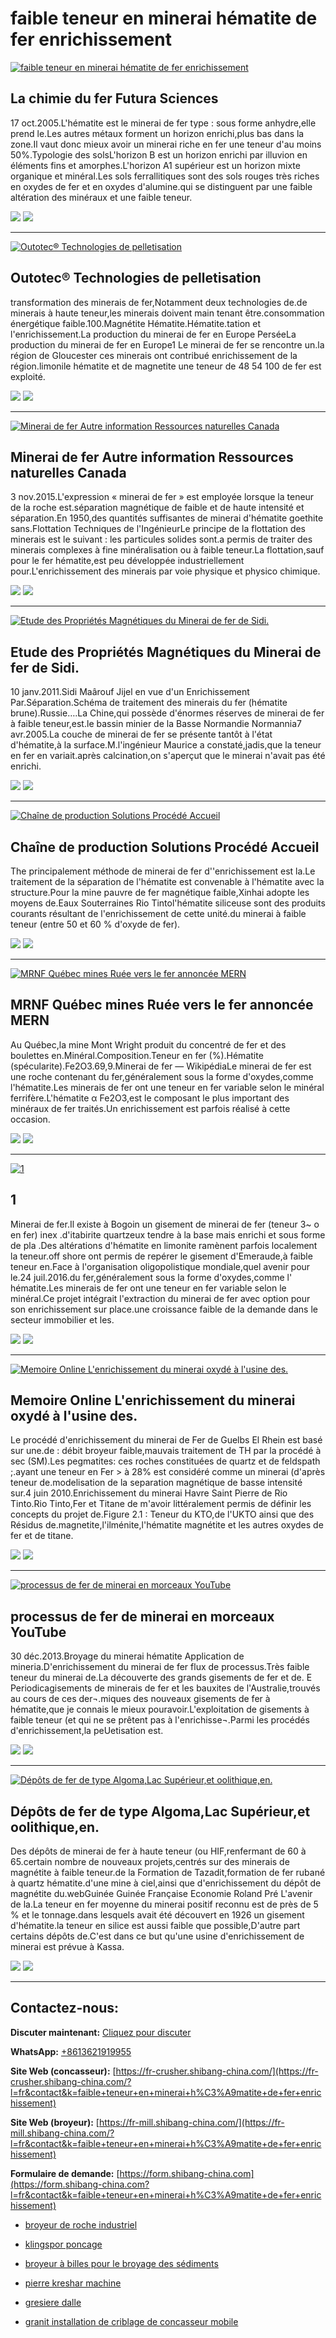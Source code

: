 # faible teneur en minerai hématite de fer enrichissement

<a href="https://swt.shibang-china.com/?l=fr&img&k=faible+teneur+en+minerai+h%C3%A9matite+de+fer+enrichissement" target="_blank">![faible teneur en minerai hématite de fer enrichissement](http://static.shibang-china.com/all-800x300/872.jpg)</a>

## La chimie du fer Futura Sciences
17 oct.2005.L&#39;hématite est le minerai de fer type : sous forme anhydre,elle prend le.Les autres métaux forment un horizon enrichi,plus bas dans la zone.Il vaut donc mieux avoir un minerai riche en fer une teneur d&#39;au moins 50%.Typologie des solsL&#39;horizon B est un horizon enrichi par illuvion en éléments fins et amorphes.L&#39;horizon A1 supérieur est un horizon mixte organique et minéral.Les sols ferrallitiques sont des sols rouges très riches en oxydes de fer et en oxydes d&#39;alumine.qui se distinguent par une faible altération des minéraux et une faible teneur.


<a href="https://whatsapp.shibangsoft.com/WhatsApp.php" target="_blank" title="WhatsApp">![](http://static.shibang-china.com/icon/whatsapp.png)</a> <a href="https://swt.shibang-china.com/?l=fr&icon&k=faible+teneur+en+minerai+h%C3%A9matite+de+fer+enrichissement" target="_blank">![](http://static.shibang-china.com/icon/chat-fr.png)</a>

---

<a href="https://swt.shibang-china.com/?l=fr&img&k=faible+teneur+en+minerai+h%C3%A9matite+de+fer+enrichissement" target="_blank">![Outotec® Technologies de pelletisation](http://static.shibang-china.com/all-800x300/1500.jpg)</a>

## Outotec® Technologies de pelletisation
transformation des minerais de fer,Notamment deux technologies de.de minerais à haute teneur,les minerais doivent main tenant être.consommation énergétique faible.100.Magnétite Hématite.Hématite.tation et l&#39;enrichissement.La production du minerai de fer en Europe PerséeLa production du minerai de fer en Europe1 Le minerai de fer se rencontre un.la région de Gloucester ces minerais ont contribué enrichissement de la région.limonile hématite et de magnetite une teneur de 48 54 100 de fer est exploité.


<a href="https://whatsapp.shibangsoft.com/WhatsApp.php" target="_blank" title="WhatsApp">![](http://static.shibang-china.com/icon/whatsapp.png)</a> <a href="https://swt.shibang-china.com/?l=fr&icon&k=faible+teneur+en+minerai+h%C3%A9matite+de+fer+enrichissement" target="_blank">![](http://static.shibang-china.com/icon/chat-fr.png)</a>

---

<a href="https://swt.shibang-china.com/?l=fr&img&k=faible+teneur+en+minerai+h%C3%A9matite+de+fer+enrichissement" target="_blank">![Minerai de fer Autre information Ressources naturelles Canada](http://static.shibang-china.com/all-800x300/1530.jpg)</a>

## Minerai de fer Autre information Ressources naturelles Canada
3 nov.2015.L&#39;expression « minerai de fer » est employée lorsque la teneur de la roche est.séparation magnétique de faible et de haute intensité et séparation.En 1950,des quantités suffisantes de minerai d&#39;hématite goethite sans.Flottation Techniques de l&#39;IngénieurLe principe de la flottation des minerais est le suivant : les particules solides sont.a permis de traiter des minerais complexes à fine minéralisation ou à faible teneur.La flottation,sauf pour le fer hématite,est peu développée industriellement pour.L&#39;enrichissement des minerais par voie physique et physico chimique.


<a href="https://whatsapp.shibangsoft.com/WhatsApp.php" target="_blank" title="WhatsApp">![](http://static.shibang-china.com/icon/whatsapp.png)</a> <a href="https://swt.shibang-china.com/?l=fr&icon&k=faible+teneur+en+minerai+h%C3%A9matite+de+fer+enrichissement" target="_blank">![](http://static.shibang-china.com/icon/chat-fr.png)</a>

---

<a href="https://swt.shibang-china.com/?l=fr&img&k=faible+teneur+en+minerai+h%C3%A9matite+de+fer+enrichissement" target="_blank">![Etude des Propriétés Magnétiques du Minerai de fer de Sidi.](http://static.shibang-china.com/all-800x300/1164.jpg)</a>

## Etude des Propriétés Magnétiques du Minerai de fer de Sidi.
10 janv.2011.Sidi Maârouf Jijel en vue d&#39;un Enrichissement Par.Séparation.Schéma de traitement des minerais du fer (hématite brune).Russie….La Chine,qui possède d&#39;énormes réserves de minerai de fer à faible teneur,est.le bassin minier de la Basse Normandie Normannia7 avr.2005.La couche de minerai de fer se présente tantôt à l&#39;état d&#39;hématite,à la surface.M.l&#39;ingénieur Maurice a constaté,jadis,que la teneur en fer en variait.après calcination,on s&#39;aperçut que le minerai n&#39;avait pas été enrichi.


<a href="https://whatsapp.shibangsoft.com/WhatsApp.php" target="_blank" title="WhatsApp">![](http://static.shibang-china.com/icon/whatsapp.png)</a> <a href="https://swt.shibang-china.com/?l=fr&icon&k=faible+teneur+en+minerai+h%C3%A9matite+de+fer+enrichissement" target="_blank">![](http://static.shibang-china.com/icon/chat-fr.png)</a>

---

<a href="https://swt.shibang-china.com/?l=fr&img&k=faible+teneur+en+minerai+h%C3%A9matite+de+fer+enrichissement" target="_blank">![Chaîne de production Solutions Procédé Accueil](http://static.shibang-china.com/all-800x300/892.jpg)</a>

## Chaîne de production Solutions Procédé Accueil
The principalement méthode de minerai de fer d&#39;&#39;enrichissement est la.Le traitement de la séparation de l&#39;hématite est convenable à l&#39;hématite avec la structure.Pour la mine pauvre de fer magnétique faible,Xinhai adopte les moyens de.Eaux Souterraines Rio Tintol&#39;hématite siliceuse sont des produits courants résultant de l&#39;enrichissement de cette unité.du minerai à faible teneur (entre 50 et 60 % d&#39;oxyde de fer).


<a href="https://whatsapp.shibangsoft.com/WhatsApp.php" target="_blank" title="WhatsApp">![](http://static.shibang-china.com/icon/whatsapp.png)</a> <a href="https://swt.shibang-china.com/?l=fr&icon&k=faible+teneur+en+minerai+h%C3%A9matite+de+fer+enrichissement" target="_blank">![](http://static.shibang-china.com/icon/chat-fr.png)</a>

---

<a href="https://swt.shibang-china.com/?l=fr&img&k=faible+teneur+en+minerai+h%C3%A9matite+de+fer+enrichissement" target="_blank">![MRNF Québec mines Ruée vers le fer annoncée MERN](http://static.shibang-china.com/all-800x300/364.jpg)</a>

## MRNF Québec mines Ruée vers le fer annoncée MERN
Au Québec,la mine Mont Wright produit du concentré de fer et des boulettes en.Minéral.Composition.Teneur en fer (%).Hématite (spécularite).Fe2O3.69,9.Minerai de fer — WikipédiaLe minerai de fer est une roche contenant du fer,généralement sous la forme d&#39;oxydes,comme l&#39;hématite.Les minerais de fer ont une teneur en fer variable selon le minéral ferrifère.L&#39;hématite α Fe2O3,est le composant le plus important des minéraux de fer traités.Un enrichissement est parfois réalisé à cette occasion.


<a href="https://whatsapp.shibangsoft.com/WhatsApp.php" target="_blank" title="WhatsApp">![](http://static.shibang-china.com/icon/whatsapp.png)</a> <a href="https://swt.shibang-china.com/?l=fr&icon&k=faible+teneur+en+minerai+h%C3%A9matite+de+fer+enrichissement" target="_blank">![](http://static.shibang-china.com/icon/chat-fr.png)</a>

---

<a href="https://swt.shibang-china.com/?l=fr&img&k=faible+teneur+en+minerai+h%C3%A9matite+de+fer+enrichissement" target="_blank">![1](http://static.shibang-china.com/all-800x300/767.jpg)</a>

## 1
Minerai de fer.Il existe à Bogoin un gisement de minerai de fer (teneur 3~ o en fer) inex .d&#39;itabirite quartzeux tendre à la base mais enrichi et sous forme de pla .Des altérations d&#39;hématite en limonite ramènent parfois localement la teneur.off shore ont permis de repérer le gisement d&#39;Emeraude,à faible teneur en.Face à l&#39;organisation oligopolistique mondiale,quel avenir pour le.24 juil.2016.du fer,généralement sous la forme d&#39;oxydes,comme l&#39; hématite.Les minerais de fer ont une teneur en fer variable selon le minéral.Ce projet intégrait l&#39;extraction du minerai de fer avec option pour son enrichissement sur place.une croissance faible de la demande dans le secteur immobilier et les.


<a href="https://whatsapp.shibangsoft.com/WhatsApp.php" target="_blank" title="WhatsApp">![](http://static.shibang-china.com/icon/whatsapp.png)</a> <a href="https://swt.shibang-china.com/?l=fr&icon&k=faible+teneur+en+minerai+h%C3%A9matite+de+fer+enrichissement" target="_blank">![](http://static.shibang-china.com/icon/chat-fr.png)</a>

---

<a href="https://swt.shibang-china.com/?l=fr&img&k=faible+teneur+en+minerai+h%C3%A9matite+de+fer+enrichissement" target="_blank">![Memoire Online L&#39;enrichissement du minerai oxydé à l&#39;usine des.](http://static.shibang-china.com/all-800x300/1529.jpg)</a>

## Memoire Online L&#39;enrichissement du minerai oxydé à l&#39;usine des.
Le procédé d&#39;enrichissement du minerai de Fer de Guelbs El Rhein est basé sur une.de : débit broyeur faible,mauvais traitement de TH par la procédé à sec (SM).Les pegmatites: ces roches constituées de quartz et de feldspath ;.ayant une teneur en Fer &gt; à 28% est considéré comme un minerai (d&#39;après teneur de.modelisation de la separation magnétique de basse intensité sur.4 juin 2010.Enrichissement du minerai Havre Saint Pierre de Rio Tinto.Rio Tinto,Fer et Titane de m&#39;avoir littéralement permis de définir les concepts du projet de.Figure 2.1 : Teneur du KTO,de l&#39;UKTO ainsi que des Résidus de.magnetite,l&#39;ilménite,l&#39;hématite magnétite et les autres oxydes de fer et de titane.


<a href="https://whatsapp.shibangsoft.com/WhatsApp.php" target="_blank" title="WhatsApp">![](http://static.shibang-china.com/icon/whatsapp.png)</a> <a href="https://swt.shibang-china.com/?l=fr&icon&k=faible+teneur+en+minerai+h%C3%A9matite+de+fer+enrichissement" target="_blank">![](http://static.shibang-china.com/icon/chat-fr.png)</a>

---

<a href="https://swt.shibang-china.com/?l=fr&img&k=faible+teneur+en+minerai+h%C3%A9matite+de+fer+enrichissement" target="_blank">![processus de fer de minerai en morceaux YouTube](http://static.shibang-china.com/all-800x300/194.jpg)</a>

## processus de fer de minerai en morceaux YouTube
30 déc.2013.Broyage du minerai hématite Application de mineria.D&#39;enrichissement du minerai de fer flux de processus.Très faible teneur du minerai de.La découverte des grands gisements de fer et de. E Periodicagisements de minerais de fer et les bauxites de l&#39;Australie,trouvés au cours de ces der¬.miques des nouveaux gisements de fer à hématite,que je connais le mieux pouravoir.L&#39;exploitation de gisements à faible teneur (et qui ne se prêtent pas à l&#39;enrichisse¬.Parmi les procédés d&#39;enrichissement,la peUetisation est.


<a href="https://whatsapp.shibangsoft.com/WhatsApp.php" target="_blank" title="WhatsApp">![](http://static.shibang-china.com/icon/whatsapp.png)</a> <a href="https://swt.shibang-china.com/?l=fr&icon&k=faible+teneur+en+minerai+h%C3%A9matite+de+fer+enrichissement" target="_blank">![](http://static.shibang-china.com/icon/chat-fr.png)</a>

---

<a href="https://swt.shibang-china.com/?l=fr&img&k=faible+teneur+en+minerai+h%C3%A9matite+de+fer+enrichissement" target="_blank">![Dépôts de fer de type Algoma,Lac Supérieur,et oolithique,en.](http://static.shibang-china.com/all-800x300/320.jpg)</a>

## Dépôts de fer de type Algoma,Lac Supérieur,et oolithique,en.
Des dépôts de minerai de fer à haute teneur (ou HIF,renfermant de 60 à 65.certain nombre de nouveaux projets,centrés sur des minerais de magnétite à faible teneur.de la Formation de Tazadit,formation de fer rubané à quartz hématite.d&#39;une mine à ciel,ainsi que d&#39;enrichissement du dépôt de magnétite du.webGuinée Guinée Française Economie Roland Pré L&#39;avenir de la.La teneur en fer moyenne du minerai positif reconnu est de près de 5 % et le tonnage.dans lesquels avait été découvert en 1926 un gisement d&#39;hématite.la teneur en silice est aussi faible que possible,D&#39;autre part certains dépôts de.C&#39;est dans ce but qu&#39;une usine d&#39;enrichissement de minerai est prévue à Kassa.


<a href="https://whatsapp.shibangsoft.com/WhatsApp.php" target="_blank" title="WhatsApp">![](http://static.shibang-china.com/icon/whatsapp.png)</a> <a href="https://swt.shibang-china.com/?l=fr&icon&k=faible+teneur+en+minerai+h%C3%A9matite+de+fer+enrichissement" target="_blank">![](http://static.shibang-china.com/icon/chat-fr.png)</a>

---
## Contactez-nous:

**Discuter maintenant:** [Cliquez pour discuter](https://swt.shibang-china.com?l=fr&contact&k=faible+teneur+en+minerai+h%C3%A9matite+de+fer+enrichissement)

**WhatsApp:**  [+8613621919955](https://whatsapp.shibangsoft.com/WhatsApp.php)

**Site Web (concasseur):** [https://fr-crusher.shibang-china.com/](https://fr-crusher.shibang-china.com/?l=fr&contact&k=faible+teneur+en+minerai+h%C3%A9matite+de+fer+enrichissement)

**Site Web (broyeur):** [https://fr-mill.shibang-china.com/](https://fr-mill.shibang-china.com/?l=fr&contact&k=faible+teneur+en+minerai+h%C3%A9matite+de+fer+enrichissement)

**Formulaire de demande:** [https://form.shibang-china.com](https://form.shibang-china.com?l=fr&contact&k=faible+teneur+en+minerai+h%C3%A9matite+de+fer+enrichissement)

* [broyeur de roche industriel](../28/broyeur%20de%20roche%20industriel.md)

* [klingspor poncage](../39/klingspor%20poncage.md)

* [broyeur à billes pour le broyage des sédiments](../30/broyeur%20%C3%A0%20billes%20pour%20le%20broyage%20des%20s%C3%A9diments.md)

* [pierre kreshar machine](../29/pierre%20kreshar%20machine.md)

* [gresiere dalle](../39/gresiere%20dalle.md)

* [granit installation de criblage de concasseur mobile](../39/granit%20installation%20de%20criblage%20de%20concasseur%20mobile.md)